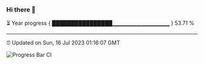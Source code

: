 ### Hi there 👋

⏳ Year progress { ████████████████▁▁▁▁▁▁▁▁▁▁▁▁▁▁ } 53.71 %

---

⏰ Updated on Sun, 16 Jul 2023 01:16:07 GMT

![Progress Bar CI](https://github.com/liununu/liununu/workflows/Progress%20Bar%20CI/badge.svg)
